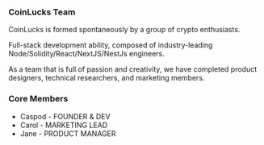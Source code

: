 ### **CoinLucks Team**

CoinLucks is formed spontaneously by a group of crypto enthusiasts.

Full-stack development ability, composed of industry-leading Node/Solidity/React/NextJS/NestJs engineers.

As a team that is full of passion and creativity, we have completed product designers, technical researchers, and marketing members.


### **Core Members**
- Caspod - FOUNDER & DEV
- Carol - MARKETING LEAD
- Jane - PRODUCT MANAGER